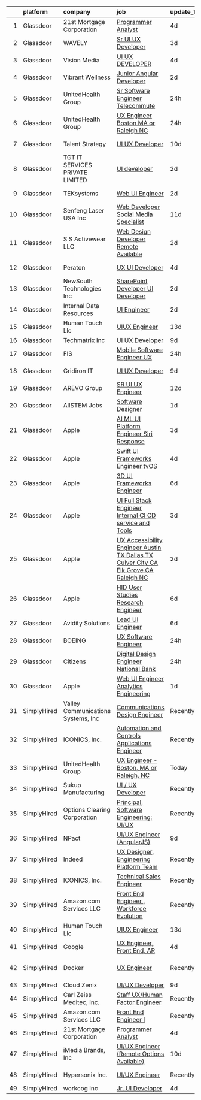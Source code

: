 

|    | platform    | company                            | job                                                                                                                                                                                                                                                                                                                                                                                                                                                                                                                                                                                                                                                                                                                                                                                                                                                                                                                                                                                                                                                                                                                                                                                                                                                                                                                                                                                                                                                                                   | update_time   | location            |
|---:|:------------|:-----------------------------------|:--------------------------------------------------------------------------------------------------------------------------------------------------------------------------------------------------------------------------------------------------------------------------------------------------------------------------------------------------------------------------------------------------------------------------------------------------------------------------------------------------------------------------------------------------------------------------------------------------------------------------------------------------------------------------------------------------------------------------------------------------------------------------------------------------------------------------------------------------------------------------------------------------------------------------------------------------------------------------------------------------------------------------------------------------------------------------------------------------------------------------------------------------------------------------------------------------------------------------------------------------------------------------------------------------------------------------------------------------------------------------------------------------------------------------------------------------------------------------------------|:--------------|:--------------------|
|  1 | Glassdoor   | 21st Mortgage Corporation          | [Programmer Analyst](https://www.glassdoor.com/partner/jobListing.htm?pos=101&ao=1110586&s=58&guid=00000182c45a00be8f6da4bb66b59b87&src=GD_JOB_AD&t=SR&vt=w&cs=1_cb961770&cb=1661151609406&jobListingId=1008076568839&cpc=48D982FDF5496E08&jrtk=3-0-1gb25k07oitmn801-1gb25k087irmi800-8d366a63f709f073--6NYlbfkN0BeAyavutZxRR7ChPbyVYCIOKJX9CUQksOACpGPzjAT8NFrx-wLRtB8cHbO_Z05eeNwa9x1SlL0kh7KnsyyXArcn-4mWyQ3mVaRvup91GMlUJqJTTd2Bg5VExQlauNvItdB-ERnNchZ7YSceV2AWd0L_Ryw_NHLwfKOd7e5LvzZs6Z7TRBsAsx00mb6mZJk_XLFJPeh2dFN3ZHdQ3te3txOfFLA26R0Le9jufq25rFTOD8i269kj86zJnlS2puFiC6FmREQBUyi8FLDZ2WtBeN7haWa4IcmkUbh9n2ekkjMPvkQHNwi4nUgkfd-ftKuROIudkaF3iJDPIN_OwStNmrioMWuw5IeOPNysnhn0XDHuji9J9AlEiKjhf8iPRnfEp_t9plvFLUiDlW7RNFj9K7e2KnGIKRiC50M7JysK3QNv79w3CuQsVFFbEFhYAeuzRvL5NmvWhhcvmgG_6aSe2KLVOsqnrMgB4GRHZftOrnQSpZm2lCy_2A095Y82Pps9-0%3D)                                                                                                                                                                                                                                                                                                                                                                                                                                                                                                                                                                                                                                | 4d            | Knoxville, TN       |
|  2 | Glassdoor   | WAVELY                             | [Sr  UI UX Developer](https://www.glassdoor.com/partner/jobListing.htm?pos=105&ao=1110586&s=58&guid=00000182c45a00be8f6da4bb66b59b87&src=GD_JOB_AD&t=SR&vt=w&ea=1&cs=1_467b4071&cb=1661151609408&jobListingId=1008078846480&cpc=C5929E5B7816DBC0&jrtk=3-0-1gb25k07oitmn801-1gb25k087irmi800-b7e75a319e251b83--6NYlbfkN0CFsUkZ6y3FSz-mlD6L7ejB8QaNpXOZA9zECJrBSE1jTAruMs0T0Ja2Swprp5tI35MY2WSOIlf9lrU01llXdVEjj9XPhBSCqurE2QZfwZnzvRjuIDREHCNHa9yHulQaYm9alTDT0Wys6cT0F4v4GY3j8YkHxtblMj7RMtV-fCOW8JQc6eOWW2Ju8Xu5M1Zq5S3p_tO7s-P5o9fenI2QvPjgbSQhpKRPq69ngLZaTnKdeTql7w3j5N5ErEXk6T0ZgqFTcSwVAF73NUeVEp0ab159S3Ra90g41dRSzZEiIdPLWQMt_q3hxDi962nXw-M9jCeDmNbX55TNW9umDnciywDjoRPW4iSF9YJhYXu5GpbSfuFL1NiisBMNeYOKTtfAZhSkA-ZPGzpYsYSDE2t9-_tJUsOXG1w89aJSMhZ8HbPU4a8SLuqBvGQi9sUd9X-DSKSMuT55b02EiEFPMoyMtVuL3rmFXSnBgjYO0B4PgN0Zgh8njfuZySEmwyX9nELoVGKNxbb1QwAuag%3D%3D)                                                                                                                                                                                                                                                                                                                                                                                                                                                                                                                                                                                                            | 3d            | Palo Alto, CA       |
|  3 | Glassdoor   | Vision Media                       | [UI UX DEVELOPER](https://www.glassdoor.com/partner/jobListing.htm?pos=104&ao=1110586&s=58&guid=00000182c45a00be8f6da4bb66b59b87&src=GD_JOB_AD&t=SR&vt=w&ea=1&cs=1_d6ce3774&cb=1661151609408&jobListingId=1008076773300&cpc=C19BE7EA145E205E&jrtk=3-0-1gb25k07oitmn801-1gb25k087irmi800-19e53a7268198236--6NYlbfkN0DJ_NiDUn25TsccfMtQS5fdjkwEhZVGunI1iGscaADDmeKZjuEBMFajJPdeEwlP8JM_spvMmEgpTvnNBYsMiRZTChNUBQxgLk_wvenGH_0Io7ODJ7xufOapiQlj99C4-CjlOdkmoYVWw9kzIGMJ8BpB2mZbGeZD7OJMVejfeoS3_xsH2xP4qKWnBXClKuiDeZy8jB78JMqU_IXAi5WpdcBlUcnOJf7xj1RyNi2aKFpJarIfUvYyi6yRiBwMh5C0NnO30mWUPgteSXXX-TkSVCLt_YPgUXvuEEv_XgTHupLIu-H0fAb9_TO_3dB6mxS9KlNe8SmAw2ehQhpdMgOp3hKm9Uzk970UKHJu0xkeXr-uAENuO37x1n_pxvbLW_JQ7aNaGXatlFwrZGXJnBU2sLclu1LH3P1BA8ISwjbcI12-1iPXqMljFIY1vLvji3K3_JgiE9ka9ca5g-gTAeAu6SfvYCU9F1rUnFCYcJ7f_I225BJ828jugNC3sWfCqkLXzqM%3D)                                                                                                                                                                                                                                                                                                                                                                                                                                                                                                                                                                                                                              | 4d            | Remote              |
|  4 | Glassdoor   | Vibrant Wellness                   | [Junior Angular Developer](https://www.glassdoor.com/partner/jobListing.htm?pos=122&ao=1110586&s=58&guid=00000182c45a00be8f6da4bb66b59b87&src=GD_JOB_AD&t=SR&vt=w&ea=1&cs=1_cc13e653&cb=1661151609410&jobListingId=1008081449232&cpc=9FE5D8D7282D4400&jrtk=3-0-1gb25k07oitmn801-1gb25k087irmi800-5feb3f79a3518529--6NYlbfkN0CzcDFs8cjNZITHzPaspPYUdxCTppyanGLeq-qEeiOFH-dyeaW5zENTQsZLK7nXPe_4LN7_c49urTKHVXThZWdb5mLlKx9lbGKlCoZlw3bCz2OKNkITzZjRA_IsBFz4bdbP-y_mI2VzVKNf6VjhPdhOkdqpH5HUdQRHV0pyVZnzw-4AB_CeYmiB8z2xAhW_W2VjwUcjjeWtiO_FydvFYrBvt0ThYhk8yjr9c0NlfWsq3f9WDJKyalh9ODofTUDRvJorxFhSMTjD7wGV0_EebMTfh13R28Ur858mIvaU2Fny8rOHqxDMYF2Im8rCzoA6ZFZKuGLLWWUl43kF7_hsiRxIinfGSmz8vkroXGjR_mPZVmMgrPvzMls06UG8LEcchult6v1DKTHCRgtzWvdYy7xX8Ik4i4IlPUiwZb3kC0dEg0SM3lcBMlaqByFw-MdVYCXpJqiL7H8t-i3DpBSD1GFeccSaj_BfVskAHgUq2CGQRID9XxgEoDGD-S-zz79NUbzW8bEcM3OTdg%3D%3D)                                                                                                                                                                                                                                                                                                                                                                                                                                                                                                                                                                                                       | 2d            | California City, CA |
|  5 | Glassdoor   | UnitedHealth Group                 | [Sr  Software Engineer   Telecommute](https://www.glassdoor.com/partner/jobListing.htm?pos=114&ao=1110586&s=58&guid=00000182c45a00be8f6da4bb66b59b87&src=GD_JOB_AD&t=SR&vt=w&cs=1_e46b3fb8&cb=1661151609409&jobListingId=1008084186391&cpc=22ABB673398E21F3&jrtk=3-0-1gb25k07oitmn801-1gb25k087irmi800-59531cd7f6159ace--6NYlbfkN0C8O9VKdOj_1Zh75e9_CvYhSsWVxS1Pvi5WUWhsf4w7FIc3O6B0uG3ldAQAeoX1goqf0J33Pdv0ILmN_vaCZzDfGMfuWUs5yN_5xdTGs0DL48K_eoy7UwpcC4yJxHLy_t2ec55jJ2LM-J2xVHd8cF76PMRCcZCyVC3wOLP_0OAGT9nwOxICLlI1q-HIuSyZZklVzb0jHFaSqlfgvg7ycPdPsKWTQ3YhS9dW1YjhhDZLkYFr_6e_nvgJ4JQKmUIppWQXy014puBRZLlEOGcPeESr11oCHm9WnqGmwnEsXaMJTgHnoYrLYNGphHe1VeXo-sYw8VjdvFeyGGggN94iobiY43s-yxX5t9oLodF05vx-KwsyKbp85YkZeAV9XLvV2BomoW4hEBCS04mA5ANdU6946mILezt0HpZyNERJoz-5UzfOJpoKGjFIY2NfDiZCl7w%3D)                                                                                                                                                                                                                                                                                                                                                                                                                                                                                                                                                                                                                                                                               | 24h           | Fort Lauderdale, FL |
|  6 | Glassdoor   | UnitedHealth Group                 | [UX Engineer   Boston  MA or Raleigh  NC](https://www.glassdoor.com/partner/jobListing.htm?pos=103&ao=1110586&s=58&guid=00000182c45a00be8f6da4bb66b59b87&src=GD_JOB_AD&t=SR&vt=w&cs=1_8bb0f0ce&cb=1661151609407&jobListingId=1008084186452&cpc=3DB599BF2F4828F0&jrtk=3-0-1gb25k07oitmn801-1gb25k087irmi800-942f0177e369a762--6NYlbfkN0C8O9VKdOj_1Zh75e9_CvYhSsWVxS1Pvi5WUWhsf4w7FOycHcR50Ta-CQORLM6vDVff01WL0ENPnJCw-93H65qUv8J_kaD69GHUfIsV0tlZvxSD0eLpRwe5WV7kmCmET1iVWf2bnZp2IbsGPIaLtkisClCMgVzbaHAOhnqUa7fjb2bQRKU3ChkpMYib9TOGcfAKU-renOGwoSJKH1Sthq_Bk5_UXXX2XKxUpwD8m4IcR1nlhFc18l3l5HVxd8E4f8_FVpqYuc2Nf1tZqPZY61JOcm3TbcKf33e3YEFNHnqG3DM1KOsaMUwb_wi8s_XgfArcx4ZXYljoCo6H16vZ5mf-r9arANlHsed-TOtftNmDQm5i62bqkUrP4IhIlDqGJYPOu7lJylzMJ-0HS3pmrclxtNpwWiqQYCuhB9AIqtogZQPOHWAzebHNnxFA4-zWbZo%3D)                                                                                                                                                                                                                                                                                                                                                                                                                                                                                                                                                                                                                                                                           | 24h           | Boston, MA          |
|  7 | Glassdoor   | Talent Strategy                    | [UI UX Developer](https://www.glassdoor.com/partner/jobListing.htm?pos=123&ao=1110586&s=58&guid=00000182c45a00be8f6da4bb66b59b87&src=GD_JOB_AD&t=SR&vt=w&ea=1&cs=1_e47df19e&cb=1661151609410&jobListingId=1008066990400&cpc=FAE5E775D180B2FB&jrtk=3-0-1gb25k07oitmn801-1gb25k087irmi800-60666562be921bc0--6NYlbfkN0BCOpYIKuumQ_Uy_OYh0Ev10okaePikfGeAKZFFiMuRZNLpHNDwBhCvi_VjQy00AxeaGvLaF_GMJwQcZP4ChOOTP5jIzpZPKuWGs3vEXNOpakPRNLj96wGqFforKETBIb6x4_54nn5WmbJsef5ZGY8SlqusJWVVjwVmJrswhfFdB-umxCm208b-JNz2JjxfEUbUor3QgmctRCwZwwMfqXOqA5fx0NIu6PyZTy6s_jFi4RCO_HbDeC3UEByLjy58TS3BGsf1dmOdldOwPjpHx0I3xAANm1aoN4ZsR8P8LRJbNTei7PaGp5RgP-IDVJrmV9RAwTFBF2M0g49XQh02u9NQzEOcNHLGXrSxOshJE4vfPtIsBMaQ2lLZrdimtxExFTrU6PDttg8CMRWbPGmUXxwrx3lutV6JkS61S7mO1cZfJ9nJLw2t4sVGyVe2Cd44EzMcRl9zVU4JrFxgCcFEaQqb_gObWyQFT92UQ2qhMTEJKCJ_xn7nvo81CeyN9m_ntVRgVfRyIxmSBJ0XFnMImlUi2cgTlunYYy_Iw-2_UqbHnQ%3D%3D)                                                                                                                                                                                                                                                                                                                                                                                                                                                                                                                                                                                | 10d           | Columbus, IN        |
|  8 | Glassdoor   | TGT IT SERVICES PRIVATE LIMITED    | [UI developer](https://www.glassdoor.com/partner/jobListing.htm?pos=121&ao=1110586&s=58&guid=00000182c45a00be8f6da4bb66b59b87&src=GD_JOB_AD&t=SR&vt=w&ea=1&cs=1_5b893e77&cb=1661151609410&jobListingId=1008081335032&cpc=7E69D0A57279CD4B&jrtk=3-0-1gb25k07oitmn801-1gb25k087irmi800-65e8d525eba70868--6NYlbfkN0CDQ-o7qejA6sf3DLzX_GVGZCEvDb3PbMm8pCHWj9tK6H9t4pkowz9Gy2gsgXwlgRRH3vvvPWHa_NjTtId8kQ2yU7CVHL5Y_uhrfASGFfaReR2DaEpZnlFSWLlNhFJHi5KJWF8XUDzG1udh7mZEMCoNwUf-h5I29dSCJQWeHG-66Fvj8-Xb57gr8BxPiMeuFHIJzeFcCBztgbcYibZMBMZt8t80dD10B9nnIIMmgsDOnfXeELAGzOM4sz-LwJkY1j9-V1A8pZsgyub7TdOTFgg3KzLrTEvSZ3A8euw861f-M99jKND6q0xZU2IpyZurIZgZZW5x-5PGYvDVwdc-kf0ya69Er9-M02eOXs4bC818_bNs9fZGoTBqPz9GbsO7qNBaszSYT4KvyeMW4k-4Dv80GKoE_9v_ivpjBqtw8BYquqlHP-Y77xXjd_6UPhI5rdJI8o04h-6t08uftcUKY_Eg5jWsdxBmkgX6PtMzxxUi2I53kn31vPEc)                                                                                                                                                                                                                                                                                                                                                                                                                                                                                                                                                                                                                                               | 2d            | New York, NY        |
|  9 | Glassdoor   | TEKsystems                         | [Web UI Engineer](https://www.glassdoor.com/partner/jobListing.htm?pos=125&ao=1110586&s=58&guid=00000182c45a00be8f6da4bb66b59b87&src=GD_JOB_AD&t=SR&vt=w&cs=1_cf2d33b2&cb=1661151609410&jobListingId=1008082138912&cpc=FD1C1DA32C38CFA7&jrtk=3-0-1gb25k07oitmn801-1gb25k087irmi800-b23bc7394c47b2ae--6NYlbfkN0AuKz8EBO1xHDEL7V2YF9xF3dC_I9B9i-Zw2Jh8clPMK3KTieKealHQySFBD4L6FvPqrppy_6pQ4JzbYsBYRE3HfqOS1nITnQwyFWRadqAi8jW-TzQMC_u9eD9RZAeUN7pT7i7_2-K7VDYFfWK8sl0TSl_DyrNNLaX2rRT3yx41VpcfHicS4ymVUD16w1fWfh2uQNV4qzTS40OkRM2UrGJADytslQLewGf5LASj4vU3EXSd_QG1rAAwveXSQ5mb3N07cUz6Q_shC1LHyZ_xqBqwGW6EbjUF_X-T4I9D-l1onZ8KECzp4QpW7oZNIPjJJvhZ7uzZ20aD-cMOZZi4QOrXyC1RtOWuX143sJmkBtIZ1O1Dx-J5f1Fu2a08EOCBf3x1NlCdLqizw-qWCxuCfAG_UNWFGVltXGXedP-N2S0dzj6dAzDUvjL8Ev_AaClRKJA3_p_AkNnVn7ERvczK5IyNr1kcaWbMn9CKjnV_WcvJE6xxW15BzOqxqCsFYC0BqvtiDww6UCQVCbZ81Mm78iuTywU8g_B1F1vA6c3Dnu1JiY8s_BFBb7w8lxgokCkpnedIdkZH2S_hq_5U-I4SOhF3io8Uplg7kagsyuPsAKp8c30liXHfm-ElRyKIaT23ESosy5iFV4gVry07XkrURLV7uIvWcypkIKWkTbG2mlOuIvpQ7x5NxOcxIDGCvaTNw56_rS3QOcu7mzv8-R_SFgGZHZEAbMQZhUsaBZC2wHPhyK3w0MxZfRKvP5F4DCphjJMXv4bsM6CZpAklpw9gRqAlLHhtu9rTx0hJKOZL_EzMSF3Mll2EUEwhQS9gh8RoCl0Qn8qMNwjktgJ4F5ZlQWNO2TMDnXWRB5Dev9IQEJOixZHhePJAq2mWaUzySxrpqDeLUNZxtnXFR_Fk22h5j9JWiA5I2vnOPTX9bMtiOhnTyg%3D%3D)                                                                                                                                                                                     | 2d            | Columbus, OH        |
| 10 | Glassdoor   | Senfeng Laser USA Inc              | [Web Developer  Social Media Specialist](https://www.glassdoor.com/partner/jobListing.htm?pos=126&ao=1110586&s=58&guid=00000182c45a00be8f6da4bb66b59b87&src=GD_JOB_AD&t=SR&vt=w&ea=1&cs=1_ed68a979&cb=1661151609410&jobListingId=1008065893392&cpc=5FEB1BEB8E14EF52&jrtk=3-0-1gb25k07oitmn801-1gb25k087irmi800-69604992de81714b--6NYlbfkN0Dx3r3E47sSe5bB3PIy1uzBZvlB7xy2NhfhZMlxQTsxrHvJuYZkuOAOolgM0RwwxFCUzk4WQx86HjZI4gUgx1C0oF6J0TbaPQPyt0QwcdVyAoCHhtnKoCAwe2uWQZDVyb42gfhggtBMSeQF_kTTK4cI21rqjrfWfVy7aWXOh3yapdlN40EuEuEiV6Ide7gZPG4zzHZSLwZU9DOfCZ4Mpa5XqCAhIc4xSalzwad2_InZl7DTKtSeUCeOsjras_hS_KM5GRr63oRiIvkgPWAUlZVRn-ecY_zRTPxdm9pFK0CevjZ5JCj31TcBDAwqiKZ6MA4uepQUFSzL95TRIzsqwjd7UBEt-vRXLWowUbuwjTTrAOXbCaa4cjgH9HI5Ov15YUQWPRrPs-D1ziQM9tgUmGDEzxoL_oDbUFLu8DWmKYNvwEAw8OIG2X_RJk9v7Xv_9qhtUTdCXIzMKOJ6hJoeB-Li_NsYzHqPLuPJbsXJTJw-fV-vlVUURfk0zh7B9sjghbETiHeOajdWjg%3D%3D)                                                                                                                                                                                                                                                                                                                                                                                                                                                                                                                                                                                         | 11d           | Los Angeles, CA     |
| 11 | Glassdoor   | S S Activewear LLC                 | [Web Design Developer  Remote Available ](https://www.glassdoor.com/partner/jobListing.htm?pos=130&ao=1110586&s=58&guid=00000182c45a00be8f6da4bb66b59b87&src=GD_JOB_AD&t=SR&vt=w&ea=1&cs=1_250d5a7a&cb=1661151609410&jobListingId=1008081606232&cpc=334ABAF5D42DC775&jrtk=3-0-1gb25k07oitmn801-1gb25k087irmi800-11231ee6cd76ebf8--6NYlbfkN0Ajr136nt6A_LHOZ7dazkZBMRVGXfFx1UH3hXSlGZi78qV2vh4IIPaG56QxCFgA56BGxcurypYQkBVspfsnTZJRG1jkpX72_XzffxBJorsT2OpLdH8jKJAKJqcGF31IQrDbUVhb_4mUmFjSEoC_puvAy6im2C8FJQNIGTPivGcq2Xp3QWDoD0YTXqusHQnNuVfLov6vtLe5iVpX9YL9NlSaWCEFlzuQHdLlynyIKx9d4crLBB1B6qP6ePbJaPqTLqw04SfQsYzTEbesgX6xdIMNxK7z7Jj3-uOaKsenY2iHPm6V8N-ErvpsAnhRvbQ7MW_BS5U80KiMCo3a5CA3aYSRPmynQinOE4ZXYemiY48AwPGgfPLJDub3FJ8oHwtFQxIVJrrY6K0qGYBwvJ5ecdcMCXHQIMKhS9xDlhkpKVmoKIF2U0m5uiSxFNrhMXXV9ieX0HF5m8t8HUsYdOKhB_69VblLQI2lJZQMM5TSjuMFknPmt2d1eYmF9PheGpHw6eDw0-RSV0dnsuKJI48BdAJYt5ySZjVYf4skgGPuk7HLC6uRojmH6lyDTW2SgYCfQdUBjiIPCe25L9YtQU9PZ-ulFyzCG1mgy_OCcxseKl1WOn0yQN4zrmWOMsQwvAf36I3p_1EIF0fFA2En0xqXbYy6ivqzdW8BJgJN14it-MX9bpogj6ir3q258RIs5pm6MI4yvJpCNLTmY6aQoqcaSoccKq8ZmZnTfBpui4YdfR4XkQZST5C-k09PeFBw7LG14VE%3D)                                                                                                                                                                                                                                                                                                                                      | 2d            | Bolingbrook, IL     |
| 12 | Glassdoor   | Peraton                            | [UX UI Developer](https://www.glassdoor.com/partner/jobListing.htm?pos=124&ao=1110586&s=58&guid=00000182c45a00be8f6da4bb66b59b87&src=GD_JOB_AD&t=SR&vt=w&cs=1_58ad1fee&cb=1661151609410&jobListingId=1008077071023&cpc=4F748F1840550ABC&jrtk=3-0-1gb25k07oitmn801-1gb25k087irmi800-38578f5fb57c059f--6NYlbfkN0Cx7R8OmodZU4Ze4hnUhR0Myw3_voyDLMHXumN7ynSuTrXceT3foN28OOGtcbbQ_74kjYMJKPWGFhRAfmiKxIhp1o-L8cM8ccH-mu-HayrydPpx4pIG0BmDNCXV8TjQ3wJ5vo3HjZMPFC8twlKASM_qwzOxozYOEPtFA_xrXRgmnWzB0cItFtkG_xa3UzH_MnXUmfpgAstSghD3Wqgr1ZCUay39OsJlWcDa1OMHq_98m19r27oSaUbK8bUqj4F4NcuXBxVcJ8nFGNFhk603eOVI72Zkoqblv6SizCzOD9PL04a21-RU3M4DyaJqoXcv66fhd6EYlTgX-KD3YJOsoj298tfQag4IKbQpzcIiBSjALCeBws3yAUQwxExI1q8kbIiEEgrrlMETflmZd9lwFwMxLp2nmIxIXHggZ4RrmkMJgUq-d21p-OvQ6Z0lWGSA-3lhK7jw7dElosS1CdKdUbYc_TVEb3g5H5sWtGy8IbpPAKWGBcWCgh44IGkpARS87v2OCtZwjjApx5Ku_ljF5Ny_bIak35_hxsTqu1N1pkvQyBW9nE6NFvYe4fcbr_i4qwaKKZkZ6OXfh79jSdXH4qfwHP6KziJXwCmrcT-owZPTEVkpzDMxeVMIaHR0PSK3FKcgx1P9XhO--vWodDsrIOxCBnjmZYdEGUwROTGGAZrYylVcQj8u11jD3FaekmEP-uCzl4Ry0DUffe4EDTy0dYPsuGKkKtG051ukgwaiT4nE4ivPlAaof_-QtU1t1DMOLzp3l4QiiZQ8EXfoWKTyOQK6eMBezalynHK-O5IFZWhw-1P9O6F7lV5nYbpD_qU0_7U908OTnF9ltCIYO3pgGRERzM_GbVGACpJPpzoOn6D5QnOO3N-KsWwplxBh8YxWgyPa27iTA3xL_Ru-o4nXvcBzCk4V-g1utJuT0g9MHVyABPz_ZWkEP7kUEHP7GObiWDkM3XE01FsRpacIL3IfjFyuwN5uB3sbHXRFNS6GQaFbcKgxazGzpkD8YpL4_5S7Sch6H7WXgYfipRIXXQiN-uwAwvHJhvPuLTJOE0OMZVPAcf2MDESVG3kCLfy-PuFK5cSk_SLuS65WRA%3D%3D)                     | 4d            | Herndon, VA         |
| 13 | Glassdoor   | NewSouth Technologies  Inc         | [SharePoint Developer   UI Developer](https://www.glassdoor.com/partner/jobListing.htm?pos=119&ao=1110586&s=58&guid=00000182c45a00be8f6da4bb66b59b87&src=GD_JOB_AD&t=SR&vt=w&ea=1&cs=1_85a9e213&cb=1661151609410&jobListingId=1008081116580&cpc=F5D43257E3E73E36&jrtk=3-0-1gb25k07oitmn801-1gb25k087irmi800-0f06faaae79ade19--6NYlbfkN0Dh1qHvNOebz5Eg5gJDzOj7ldgPlC5SkL2jG-9BzQfwb1mqykvT66EKRbmrca-tOzftVN970cYH_DfoU8o1So4aMx7PecSaSxd6AVAXviKd53EIQ8sWbLCqGRYHuOwTUeWwCQ8YELUvZA654Vtq3D7LrURPAhis-7dTXonSLBDhGPpQWOq_ALQVrlCFHIZ3EqSm3AOoT9MR_DbBEduYq_4x4yTCgbLy5SAkCK1CeYgSXRAOT4zYub8mjuJ1JnTmvJIyagu3Jti1gcp2IKIfxw5tG_egdZvaaLPjTt7YF8Dszfq7Vu6vWlHBfob90cLF29ya-DBlr3V6lLCipfWLaMLGZiWPlNths3fpo9N7ql24YCvYxExwTW4CJSpeBh0Z_m_nsp_aecqly4YLcKULPl10TidiWfbtjpiXuV0q3L96A7m0Ao0OKTpF9_qJDXibp8QxgwmI_QNjHNVpxF6ITVD4vfqOy6WqoNN_Df_Afub7zUR0WHKsFQtkH7CS-VWied8YHcbWAI47joTozAqViMUe)                                                                                                                                                                                                                                                                                                                                                                                                                                                                                                                                                                                        | 2d            | Raleigh, NC         |
| 14 | Glassdoor   | Internal Data Resources            | [UI Engineer](https://www.glassdoor.com/partner/jobListing.htm?pos=107&ao=1110586&s=58&guid=00000182c45a00be8f6da4bb66b59b87&src=GD_JOB_AD&t=SR&vt=w&ea=1&cs=1_e3c38250&cb=1661151609408&jobListingId=1008081469269&cpc=280AB1FAEDD8D536&jrtk=3-0-1gb25k07oitmn801-1gb25k087irmi800-87a42d0d3a12b624--6NYlbfkN0D-IIHpRgNhhiguU_t6VlqfhfFf3-SclHiEW6RanCpGL0AEnsnTmiX299MBfDVxpfqFIHLUZkrxoio22OVCWj8hs7XSZqfmbsYheLqYi2wlilauAmAOi7Dz7AaiPJJnsiA0lcM0Q2Xvu7ZBR6ffRGUZ9gTPPJJwW7H9_MUZNT6DkHevtRGiGdChC0xuGG3aunpoe92_qA_fE9PmMnGDoQbTK19r-5y6VU-P3FoXVaBYps91X-m7zIfOJ1LrwMIh13Ez2rSW8Lc23vVBIgFvfD4twRH0ZLb--IvrDkZgSO1zLAaA-MlRGTrPun5xO0v6br7Zgtt3PSMe4ihVQQkgzsKv6_BFGcJxVa7S9VpAk-zQNy_2KPQU_tyGN1VXQ4krxOk1EyrRnNHW_dFBTM_JbWVlyplm_KNgMs9j2FEETviqLziKrU1drshUM6tg0WcavHUlbqPX27StT3K6ER59okg1HRZMZiTL3DtzrqBM5raYmLIxY9OGxcBM8bGRdE08zmhtqsl5V0GiCQ%3D%3D)                                                                                                                                                                                                                                                                                                                                                                                                                                                                                                                                                                                                                    | 2d            | Remote              |
| 15 | Glassdoor   | Human Touch Llc                    | [UIUX Engineer](https://www.glassdoor.com/partner/jobListing.htm?pos=102&ao=1110586&s=58&guid=00000182c45a00be8f6da4bb66b59b87&src=GD_JOB_AD&t=SR&vt=w&ea=1&cs=1_51c4da17&cb=1661151609407&jobListingId=1008061801221&cpc=CCBA650747E70D68&jrtk=3-0-1gb25k07oitmn801-1gb25k087irmi800-a5cae0bb9a00fbf8--6NYlbfkN0CsloSkVXu4J1rZTzlO0mAPSPRgfKHA9kUOFiKNQzlamEfxjWissspP9cb5KuAGJio0nIdxayjSzBAOymeZ_hl0WPWuTDmKfXt6jVXBXbeNE9H9xEqTzG_S9m94Y07Btfw1JZukDjakF_Ae8MZLx1ijOVCmESd1p_9J1Ufk5ya_cW9pw_9QtbJr3jJj22BlobvkluZSQd4hVoSKuuaGPF1APQ42r_ROgHk9--4VjNHBLE0y3SnDTLy3RylgY3p6MftytT1Wi4DhBIONppubosUSSeif927lY43bfySsDYNPQlO9kYxFLcK7-PAvydEoc0b1XFK1HMjUyTbkCjYiSjasoePB1Xl834Wc5qtfzKFwC1-YmMje39bPPQZlNqGSkeyhI0SRtH6CB02OgQqgo2Rg_7OlPFzfKlegVHiqGh1fcRFLfIuY3F51-TS4T7ZgENSc7uyHGniDfc1af4dBtiMXVFwnF3Np95CIfwe0FmTtfbugQfBihvIoUmpmAlzbLG5K1qQYRTwq-nppU5KBq-P4oRsl2-4LfpAlLmE8wSsriMQfG-aa5Fk4eX_7ZmexqTWcBQeNK_gqW5TEibXhGy1HUopzv2TOyO8ftPJz-4-7Ac7lzkjy1MLSIiL-dvL1nqjKl_HWL-qLPJj_-_INCIDF)                                                                                                                                                                                                                                                                                                                                                                                                                                                                              | 13d           | Charleston, SC      |
| 16 | Glassdoor   | Techmatrix Inc                     | [UI UX Developer](https://www.glassdoor.com/partner/jobListing.htm?pos=127&ao=1110586&s=58&guid=00000182c45a00be8f6da4bb66b59b87&src=GD_JOB_AD&t=SR&vt=w&ea=1&cs=1_45359041&cb=1661151609410&jobListingId=1008068778375&cpc=F41FEAB56D215062&jrtk=3-0-1gb25k07oitmn801-1gb25k087irmi800-d52de7f2656fefff--6NYlbfkN0CGFPBiV6BPU3R9Q4bvSgVn3-vD6sh5AeOCgyZgwpVxzqd6xWhPFLYbPwV8xd92GTohu7BQwyAhdgSfp5JTgyjIcLHs-UaWoxJaB85GAOBFE9IaXP-rQzkXgjO9SXBaAbfvPRBKTi2iQD0TR_hUZ2mr9kJMzJqmSA4-I1SRXdROxRl2Xri2CyQNK7cJkxfLcbTKv8JtTu92i6zFjVJdZ5IXJhA8dCnr57qmliHcKdzWssKdI1vF-v4Eyr53tWC4kqF1WDIv8rYeBv9T4EbRYSedLVIr5iyFvtDYfVa9aAMit0K9EIBqfyA8X7A74qjSjrhKrr7iw_EQlniYF1mswYb-VHiYOvChiRoHSymIs0EhXqzIw1i8vGNII45TOT8cNq-74Nozw69W2_liY0OV7B6SdJ7usyG_Ygv4-DfcmuRrNvFFVppfGlwdYmUtXBXgE8jJ41kboQWpmhclIYUzRKe-sjG5i-B6AeGFDmtLWjsKbrt_x2KIiC0R)                                                                                                                                                                                                                                                                                                                                                                                                                                                                                                                                                                                                                                            | 9d            | Newark, CA          |
| 17 | Glassdoor   | FIS                                | [Mobile Software Engineer UX](https://www.glassdoor.com/partner/jobListing.htm?pos=111&ao=1110586&s=58&guid=00000182c45a00be8f6da4bb66b59b87&src=GD_JOB_AD&t=SR&vt=w&cs=1_be73a3d8&cb=1661151609409&jobListingId=1008084010104&cpc=C19BE7EA145E205E&jrtk=3-0-1gb25k07oitmn801-1gb25k087irmi800-9fa8d0e2a52d21a2--6NYlbfkN0Cildmy3xp5DDe1hey2wetZ8Im9iLhFVTD2n6CnBp0IwGXOGgNcYYB1IlPUvVnWrEOOy9AXDRmwdS4Mql9hwKtvgxgQxAwV4rz_U2NRbXiuGPbueJUSV6VVK16deBtI9Zhqo7zyocVbnaDRlCh-nDHkYO-l1Z5hZvzAMqkCwP6id1UdtrqiXt4Qy1nzbpRmxtyqyE0tiMZ5vhE7evNnf-eRhDQuHX1E574bLVpm53iKUVyVEnSx5yK_wcrsXDqnaxTBh72Rdd8syntALNeiyV6uyopbwQt7EDGBQfAfTlyCf3SYvJ_Auz-vbGY7eyaSjv8Z_OUyMBBgylaSzrTrL7a60t9rYPVinLY8snrUdtLPzxS-pyDTv5f8NEHQhWi9i4XhN5hjBitH0HUZ7GoOfTqhyYQf5Dmxo9_M1kq_usImNCi51Qr2fjdzeO3MZggA-XOzIWklx7slig%3D%3D)                                                                                                                                                                                                                                                                                                                                                                                                                                                                                                                                                                                                                                                                         | 24h           | Addison, TX         |
| 18 | Glassdoor   | Gridiron IT                        | [UI UX Developer](https://www.glassdoor.com/partner/jobListing.htm?pos=118&ao=1110586&s=58&guid=00000182c45a00be8f6da4bb66b59b87&src=GD_JOB_AD&t=SR&vt=w&ea=1&cs=1_22844427&cb=1661151609410&jobListingId=1008068605792&cpc=6FC5BA77C9A4CD78&jrtk=3-0-1gb25k07oitmn801-1gb25k087irmi800-02899a8d1aa023f1--6NYlbfkN0CTHA6cd59lXtQJ-DuZtBHQsSjOn019HaVEc20FtZol1_8bPJW14iotuMuGn0biAaFLWlSQXtAOFhMEDaJzIbr-waAQthAaptCnI55hJtCT9ZVUzpxfqh09-rERVT3nrfg1SRYodNA7eNi0X8rHXnwJtbGObLG6I_VR1MkdqTJMjvvMvJbNA3lDnIzws3iojZwOhktBqsye-4XQq25hHUry7mYtRUgl6fIhQJiK7B67qyB1Uy9LyD6CjPOyH6JXsz1DDYs82UymndhqSVI7kqHXQ-gPmBfgwxsfVEQFgO1_KB2l_lonh16CIKzZHRIWRWRaPWS96SzcxSHt78lZdP70I9KFrXW_1UTZr08fy98x8O3HH_eC4ljk7mA8LtctR3rVK4uOCLvblqtT-NPSvqdN4uW3gRU2XdHJyfpA9WzGqr09KefkC_4uYSQsNhTU1aLFsryfqrp6yM9x1PKjrew6ylhY0hWHOtop7-GsR9IZZyxK2YaDgs_VqbgheYCgh-0%3D)                                                                                                                                                                                                                                                                                                                                                                                                                                                                                                                                                                                                                              | 9d            | Fort Belvoir, VA    |
| 19 | Glassdoor   | AREVO Group                        | [SR UI UX Engineer](https://www.glassdoor.com/partner/jobListing.htm?pos=116&ao=1110586&s=58&guid=00000182c45a00be8f6da4bb66b59b87&src=GD_JOB_AD&t=SR&vt=w&ea=1&cs=1_ca59c57a&cb=1661151609410&jobListingId=1008062674165&cpc=A65DF3A704A48F9B&jrtk=3-0-1gb25k07oitmn801-1gb25k087irmi800-dd73ce6f97bbdb48--6NYlbfkN0BCLW45RZuRc772PykXY_iXs7CHdsEvuP3whbuRYvlLzUPBgski3_CRPHCklom68OsWX-rjKp8YrR6rF-kaj-ZVodPlqtSRu4o4vN6BSA5I0NsgyM3TFIVK9N9cO_NsvS_PGOyLzY85DAcY_JZqBSBAhUDcRwLnwhLzYdR121VwTval_DycPvlc6m9_lGwhn2JNUzDlesTbu9b3dmPbOVz6TOW4E_-BiHKYAeqAl2x6EYG8dDzOYf4HUwSwADn7146MfUW-1syNXzVx3rIuZ3lUeWw2DmXqUwNyekBxLMI6eREjqLiEIPkpLdbPHmJ_6Je-veMb-4tlWllpeAQJoTAvkYMqU8SHEhGrgAuysqvh2baFm306Ca8mMb_AbYoDdub4IwN3ojAVpChwKa8hYOhm_095jYbUJ8k_wGdzF3pAkfIUu0_sBXe7O4YfTq1Jhk2Wd0Y8mDk-9iWU-7zxI6F3MX4YzBedLcJwzn8LmUg61mzGL9AIJSlRZ4Xv6DJlt-4%3D)                                                                                                                                                                                                                                                                                                                                                                                                                                                                                                                                                                                                                            | 12d           | Remote              |
| 20 | Glassdoor   | AllSTEM   Jobs                     | [Software Designer](https://www.glassdoor.com/partner/jobListing.htm?pos=108&ao=1110586&s=58&guid=00000182c45a00be8f6da4bb66b59b87&src=GD_JOB_AD&t=SR&vt=w&ea=1&cs=1_1918d651&cb=1661151609408&jobListingId=1008082479858&cpc=98EC36F1896D89DA&jrtk=3-0-1gb25k07oitmn801-1gb25k087irmi800-0483b93bf6ca39c3--6NYlbfkN0AiZrMnqxUjvkrH1BfCsd59OntStyTxBw0I9DVEtrwMU_CPwukuZS-PU30XwDJvq-xV3dqZLk_kshAhf0oerW0ZSL8_heeLWa9YWLqdOBH7b99KeeBV9aHml50OYk1cKQJJVnOWn4CppYqT28xxCCydYja8xvKGri4oedUTj9zKCSSnmhPOIvxLk30CW9p3uhBkhlewH65GRg_uTX3U4nOZwzarCoChi5meTYRN8QaSRElrl9_PAMd_pTy8EifZyU8K8TN6nndVDPZAs_yaQyGX1uwd7KcxlW40lnGg40VReQqe21MfL6rEsjpjxyTcd_yN-MAprpdTUS-Y54sO3eV-rWVkiR2KnCroSJmVOEg952f61kn48m_urzFVzkx2pi-kCpwVZuINQybJBfDAEl-kyFn1p7tb3btRIBR3VlDpslzeXv8tAycmDqnKKGsV2FQZtgMPcuYcDLzup9BC4IbRqka-xKMpguITMkF0FTgfRmQ0Tc1yb-_nei_-G5sGigao_NgZp8_x4gyFPtlledtN)                                                                                                                                                                                                                                                                                                                                                                                                                                                                                                                                                                                                          | 1d            | San Diego, CA       |
| 21 | Glassdoor   | Apple                              | [AI ML   UI Platform Engineer  Siri Response](https://www.glassdoor.com/partner/jobListing.htm?pos=128&ao=1110586&s=58&guid=00000182c45a00be8f6da4bb66b59b87&src=GD_JOB_AD&t=SR&vt=w&cs=1_439f65b0&cb=1661151609410&jobListingId=1008079984607&cpc=32EE424DE2B657EB&jrtk=3-0-1gb25k07oitmn801-1gb25k087irmi800-6a5631638176dc71--6NYlbfkN0BvKrLyj5gPmtZO9T8euul8TCxuuKNOtzRJOomxnwSEodTz2Bc-sPZl1dBMH13w-jP1zhWc4llGlmtxj2Jq0g5Pnak2aTvNlkzwkp2F5guD2htdPskJt-pYpOWGTGAFodwqR_p2zz67DhRE-sNPBOaQ2q_Rrdr_nVpQjSgLR6z5E0_rwakkHtDmp7rk7GFPD_L25HRGR_pMcrUBfwEQvtgvimooiJv1A34tZMCuXfmipCuKNgCv4i_0aAXcxOV0E9a5kLdQORFxdz35mIPDGn0DBjH1cYKjc_wyh05VMf3QBRtj9sjmN5LTiGyhjfkZDJiWBMvErEWOPMjEwhIlb0uEzB500G1vZ2efPvBDO5aLAoHNzJiUcxGVu9OpcszgRmzANMjDaKxdxmZ7DH5s82_ILOROCXk9HCf3Q9z9xpS8VbUksnbW7A4758jbk-MZyAdvSEMnTu0IkaJYj_PsvP56WXEg5CCF3N9DKw4saRjBjDEsIcpFDdmwIk4-Ci8GUAagdYrgQTs_f5AzMiqgDYor5SpK9EUrnlN1Q9D1hUXc2kw6iKKpncOvtZljet0q2bmJGvTPDUsA309Txuz2hH2XeqKLhqbrHqTyHrWrUTIT6NiTR7q7GJF0YHdAreLxkN87FRTgSQ7CbK41PyN5b623Upmn-EjL-4629FLmzBPvzCp3KDI8L39xiZbirjcuMc0mKOjSbYURpQwHpMzdToYLekPK0-Ym7aJxqQ86BxYznueNfN5fyVILR5Iimt3JVBFAEd860k1Nml-cEAdgsTIvluMofY5eds6G4MvdyvIqrn8UK1I_VA-IdX2f6D44JaNwxmJxliwnqv3QtSsCdtZSVDXkcJvODvpRiV4FNyupNdeRrmuemyDnAScn8-yjYjmH89BGx6nPfz9Ws10Qw_JIEQN4WpBoxepaYCGPmcMsYpLN3Kx-95XAlI9S30O1OFGMT3-FTSiQBxi9-u7aeeQCMxu4MvWm8UFmaio0wTwHBg%3D%3D)                                                                                         | 3d            | Seattle, WA         |
| 22 | Glassdoor   | Apple                              | [Swift UI Frameworks Engineer tvOS](https://www.glassdoor.com/partner/jobListing.htm?pos=113&ao=1110586&s=58&guid=00000182c45a00be8f6da4bb66b59b87&src=GD_JOB_AD&t=SR&vt=w&cs=1_f264f365&cb=1661151609409&jobListingId=1008077468058&cpc=F4EED0218A761C36&jrtk=3-0-1gb25k07oitmn801-1gb25k087irmi800-4091becf262156fc--6NYlbfkN0BvKrLyj5gPmtZO9T8euul8TCxuuKNOtzRJOomxnwSEodTz2Bc-sPZl1dBMH13w-jMjgPiIft9uGAWWiGFWKNEu4_h99ZWNUcsLrPNdu6KWhUCPbPmv1WzOOuP__G40irko0qZiJWfxg6vtU30l2c1_z5F6v4ZlfHi_xuyF4BF7zdfPyLPFe2isZ0QTtqC4WDFo-QRaSAHLdXTpNir-qaWJ4ch4uVZBB7W6DE5URsyB0DtCGHoPfGiDZY0g72D9HnFd5uwE0EP9JQPhWfHrR2dNFHmGzxMd2ahQGyR5PHR3T2Qs6Yanlg-PxEW0GQVbbs3dtoC4lQUIPlYRu054tvakr6RZ564fvSBjN5RaotGKg9J8Grzl3pi1k7UI9bhR_bRNMZGZ3wob_qYbBirHwwOajTTGJtPGN8cjNAhURIsy3RbuWfglTGCtGGJ1-FvfGpDydbzjgrGH9yAyy3i_HMr4mozDfSUM8VPMwJE9Fo1kT2CqqIqYdo49e1nBibey1kpG4mwBRRH_2-Z0RotF0L8wBdH0VMNNil10tBr3aj4Y4vmPCq6Z39H7_j5gxCDg5WUJO8J4RIoXrJN8m2EG2jPSiYpzg0bRt0ND2opN3Jd-n0pT1cxbv1NNok73K1W1yryRE5M2_r7x0CYpTPr7NQTwVqmErT4bUCyGrL5tms-M1OFi8QKv_ftNu9FR-IDb--y1xQyM7D1gn3ghHTMwytILU0OGxYm8MVaNP8Rc8jvkh9AUsJnNYTDeop75c60Jtk7viHtT1j5Qm0sEIsZNlCN_xuH2iRa46mEKAfAuMfOjtRBCJBABSxwTB84n9FITWeZy7GxkVhGM1Rmb9nbFG2L5v7nCxrqAPIxAiiRfSOuA2LrxXSxe-rZVs6TyEDguGzTxphElzdbITKhUip2BxQdzBfzPWRKR0FjM_1SaARAZTE_v4OP-mj3wqpbrP8du1IbcCc-33EPfPL-TLSBwut7MJ4DQnP6MnW4%3D)                                                                                                                 | 4d            | Seattle, WA         |
| 23 | Glassdoor   | Apple                              | [3D UI Frameworks Engineer](https://www.glassdoor.com/partner/jobListing.htm?pos=110&ao=1110586&s=58&guid=00000182c45a00be8f6da4bb66b59b87&src=GD_JOB_AD&t=SR&vt=w&cs=1_5dfda4b7&cb=1661151609408&jobListingId=1008072872977&cpc=F41FEAB56D215062&jrtk=3-0-1gb25k07oitmn801-1gb25k087irmi800-49a0a698294376d1--6NYlbfkN0BvKrLyj5gPmtZO9T8euul8TCxuuKNOtzRJOomxnwSEodTz2Bc-sPZlbtkML8D-m4pzgMpahLgxDqPQp9W4kLJToXoDTWfsXG3kYYdBYf4dNUL-7d4N0br_u64IwiEd24PJmMi-fDZwHuAfRIl4MrYq1sWWPZEfohc1M4lIFvC656V7pabRzjvJw0H3LsNqbRmC2Nf5sQRVq6CJF8THQfPuYnCDlL6-KgRbENmLTyEKunnd7eUzAiMiAIfn6TMrN2RZar2WVt4UEKJ3gVe57davFMCiPWkhFT32L0un9Iq3ZKYiOkKANDfzGQVI_JaRYZmxDtRNbKUV2Lz1BISrehXP_cTW7inenni-CWw3MFW4k2CVdpK3YY-Lqvu1cTdLqsy4e3AAfIdUyktxrPhN7dGhIg9ESxZGYMXJVRhEPvh7FlKbUD9sn-uwKzjsjCARyup5RnIvSyo1ROnE8b8NuZyroupLGfwiS6B9BF_IdHQ2FY062ZxjIsDbg8WDZ_0op_Cynm-F07iQjCy3YulVZchGTs26I4XbuUhhCSTpn0QqnpWoDORk2BqhO1MTN1qOOLRw9A0bEqFpx2BOHAcbCH5ceftMTfHmqLmOR6jM1fJlMLVu2FZskNmYgl28XwHxIpdhb3yew3WCy2tDrDvK3bexDkik3uYZ5rU_VyB5W69oST1O8Ebkg77Tso6HwW5hTBLeJV-dG3Cwq0bX1Kyn3TaTo4NjKhkU8jLz7hXFaWjR4x4QR02Gfl8HMgrdxWi9uNldbfxN2F1AokiiByvH-yscGYwBJRbrJbnlYynB1g-2asEiRllnRYAuGKAD3bXRigvfq1HImP5EA4giWbWxmN_N0L8QB1bwAOc4LepFsewGQCHRT_hSlYvnjL-LYkDrEqscAZEczA1UzxF6jsf8NZM33cOzkxH6KGze7LnFFOvktdUgbzihXgZQLRHGUouCnWbONMEGFLeZfQ%3D%3D)                                                                                                                                           | 6d            | Boulder, CO         |
| 24 | Glassdoor   | Apple                              | [UI  Full Stack Engineer  Internal CI CD service and Tools](https://www.glassdoor.com/partner/jobListing.htm?pos=129&ao=1110586&s=58&guid=00000182c45a00be8f6da4bb66b59b87&src=GD_JOB_AD&t=SR&vt=w&cs=1_8a210bde&cb=1661151609410&jobListingId=1008078131580&cpc=8795CF9063CD573D&jrtk=3-0-1gb25k07oitmn801-1gb25k087irmi800-09c4316cee05cd13--6NYlbfkN0BvKrLyj5gPmtZO9T8euul8TCxuuKNOtzRJOomxnwSEodTz2Bc-sPZlFpP0h5lDivr2MNrzGkeGGzMv05Q1JACYP9Ra9MAn5Z0O7T8e0RTFZAHrLnS-fJ-rVXb0imd_at7YwyAajM-QpRNeDcCURxOQSYujGqAwP1P3-lFdhnCBYkvsga4vuRTHuBpk-E6wtL6n-vQCHjJolfG4cIRMwvDxVsfslOridUC9YoJDYmT8U0b-6bYrqU_t-xhvkl_Gj79ka0tmbJDoNyVnAMzBbVVLQJB8n7Ekgko2D-uy9l5PJqPuoBVkeLSiiZHDOlhYWDYzmICO6p85AH9-ymaMo0TUjrAOa3e7FFin4JUhCZzG9wzjq2A0C9jaHQeo1LPz3waerNXCDydplr9Pvpzbw214waVhEt-Hk00Ka1WAQN8GvYsSMi7xwMq-LNj63tRT8EKBa9WD-P1Y0rgdKB77CHwqjO3978khraqXNZ30YvLBygBXV7d937E_-WvM6f4S4LwjnFOW7INuAPDKg6NZFjW9vPEUbMo3HiF8RZvOBf6lTr0PkYgNl8LGWYrE5IQAN0-mk13pbd3WAazHOoh0ij-j_Orn-ay31--cuGnMELIHzpntstlTrtIu5dDbaCBu80ekBREmSiEfNsWIkJnxz78khmPH1L-zEdOkBhKOlvD-NX9ibf4RM4Fjv9EiTTp8jcteBxf2nu5AvJ42RecEr2QGu9SjCJD4tIp1u8f8mKsiixedAnD4374MqPx28Qmgv3WaKv8HzYh8qIuzXHd1U1T_U0gmuifpwjSZP-QQL_N-KZq7VTa7_-RlP6ht6utR71VsC1AglDfhGX3V-3Z9ZeNxVi-2lioTlUikUvnEQRd-BbYw1h46AqIwYBrpqcDrVbvCG8HfQd8RncjqRu6p1gad4nqSw8lkBYTpXELBh6jaF6ZVev1nCeN8fnrrmDspaSFbApFZ4JZCPHFhE3uJB4b6vEXgG_bJsrRUYF-1zh3w05qj8iLphTcs)                                                                       | 3d            | New York, NY        |
| 25 | Glassdoor   | Apple                              | [UX Accessibility Engineer  Austin  TX  Dallas  TX  Culver City  CA  Elk Grove  CA  Raleigh  NC ](https://www.glassdoor.com/partner/jobListing.htm?pos=115&ao=1110586&s=58&guid=00000182c45a00be8f6da4bb66b59b87&src=GD_JOB_AD&t=SR&vt=w&cs=1_b126c7d8&cb=1661151609409&jobListingId=1008080338729&cpc=654405A9B1E0A9F5&jrtk=3-0-1gb25k07oitmn801-1gb25k087irmi800-6bcecd231bba96e7--6NYlbfkN0BvKrLyj5gPmtZO9T8euul8TCxuuKNOtzRJOomxnwSEodTz2Bc-sPZlADHp0xxmf8UGhI_JQnlS7lmez_1pwlDZ3rkS_zrj-H_qBXXe2pFxdu9ELzpyzs4-lN_YBVdtOGqxLgYLDMc510AxQjsjkBZD4lIc5FgQWm4_iU7VtHLxqLnBKeaCFt13Ej-H145PYEXBFOu_VfZXbjSzH3LvefxrvkIJj_oYGGoWOx8asMl4oJRHQExCTj1hGMU_MECMhA0myp-RZOKOMgDtytJ-ikX3YWYbZ4drD9g5RAdaP8ls0jAgFW4KwWlJAWHMkvIv11eryhvgrKKin_0dVw2cecHT6LcD9sMhNBWuAPH447FjqknxEoYbkmbrFMjhdMuMWhwo-uC6yLQa_YhBt1FV85NGnG_xxmuZi2TaooduH4R4nFJLLiwC274SksnJ2UiT4sdn7b2OVdqR5L9q6VX6eW2pXiCPvvRxw_GgWX8NhQTzEFvqnFW9kuGBV05DSgzFddcTBccn3wyl9CzHKGlB9WPH6JhgGdd1KF9qbjKlpSUMEZhfVj3-0qYTwMkOLM6c4d8hkx_pGVE2wSCo6mD1G1p9Ku-FGNd2PB96osa9_82xHkvfpp0EcWZK_TjPnP3gcARInid84OILivv3EcB_POVF8kYw8dI4JvkFMpFMDciv4gNfKbe6kjbzVQ6zFVihJX49bmuvM1L5Vq0lwA7z1AJPmueK5p3Mb57x-8fDBIhw7dPbbhY2Sp1D9IsJvY_nhLrqpyPA-tnJ6IsXHyCKuso6-_u6PTSkJXEDMQ13SYScEPaUW_qNbV-0YA46laakcAVRSGC83TxMQAPDr02pmQunslZnsbLrqPj6JCG-t8bWA_w_0hzsFcdjRQKaQmeLSxFO1LVdQIvkWy-S2qqelc6fDTfxjXkWW0rBazyXtAExnJ4zXFc51aJRNhQXJNFzpsvZ-Y8mnb2enwPraETDnVxaLtl5jL2YrquXO0xNbYJc4CpIshfG6guUe4QJ7mUdbB_-29DykoZ1KJ8Noqu-nlUZ) | 2d            | Austin, TX          |
| 26 | Glassdoor   | Apple                              | [HID User Studies Research Engineer](https://www.glassdoor.com/partner/jobListing.htm?pos=106&ao=1110586&s=58&guid=00000182c45a00be8f6da4bb66b59b87&src=GD_JOB_AD&t=SR&vt=w&cs=1_a1bdbccd&cb=1661151609408&jobListingId=1008072873261&cpc=8795CF9063CD573D&jrtk=3-0-1gb25k07oitmn801-1gb25k087irmi800-a97023cd6a857eec--6NYlbfkN0BvKrLyj5gPmtZO9T8euul8TCxuuKNOtzRJOomxnwSEodTz2Bc-sPZlO_uSwsktAejgIa95W_xnw-7sK5GOrSHlqWm8JeXe8shMUoNSceEFWYHuy0VNLOvh6F3yFUjNkZuGCwOaUPtCE0KJBxMqKDrvKTO2cXtVdNG30yCOaZN8kPuDBT9Bvqo4_u0-CpS_5-jL_Y9mGe5O9_uNgVCc3iJMyjFMu1hpKrEEZfpGbaEu9OWdxM6ND_F1dPtJva29wHS1XmnL1e9JoIpZp1OsCXS8y4PYWOlIixhH6D6RPrY4svFZRZLi_PuWyHtRSiCrIqRfosuAwbCDESWZ3BCJC9j0eL_YFh5EavkGOz95TIYnRdp8He8iFCvJIeNjNr8iONJS8f8iMvRjMfALVCyHIisesSDRvVQ--4R2PsC1eY2GWcL31aOW-Zx4EkdMxQpD2TSk2gYoc0ykHeriv7o84GuTL6a5yS2Mfr72VU_iWfGHMFtEdmyYBeLLgfLnyviZFnDfKqR5fvvxjI_mYu6n-wmsXUPkgVWFmbu2ZW2yc98PWtP4E53fLLfqNzX7k27xfL2lW6XEaTQX4OuMR0YlvTIw2BVR_Doi3tCLw6Bu3Hw5dq3sUqxXaAfqokoiKvy8YLFhcRm4-LqKc5g3f7WrWn3r3IWgQFKHWQzKxGp3NZA6W_FooqJBK40mZ7-vtuYNg21oAEHDFz6As4pnhVQdPHupzBudkKdldXiPqy0bVFhlOi1PSZsI8BScSaTqYs0epzIPwhNQLFIBTidm46pl-RSv5I_gPErTAnDrWuUZfBqn45GPk3THiqJsAbWpSe44klbBS_5YPqUzB0p5VWj9LF1XvLIi4TxOgVq00fQZq1dP0Nhud0cPdSdL5pE6wJX2WV5e7cZD3EBmQHe2Ep208Bk6iViJ3QwJ4YRF5x5xKOtr_F5uf6Au8DhjxeRZpE7VD1_AE4W3oD29OeDhQw0XhK6k)                                                                                                                              | 6d            | Cupertino, CA       |
| 27 | Glassdoor   | Avidity Solutions                  | [Lead UI Engineer](https://www.glassdoor.com/partner/jobListing.htm?pos=117&ao=1110586&s=58&guid=00000182c45a00be8f6da4bb66b59b87&src=GD_JOB_AD&t=SR&vt=w&ea=1&cs=1_8c707361&cb=1661151609410&jobListingId=1008071819033&cpc=6BF42D0955AE9A34&jrtk=3-0-1gb25k07oitmn801-1gb25k087irmi800-bebca0914cbdc1f6--6NYlbfkN0AfMepHhmxmBAj2OLj3fuHwt41D9LBHtFsBM4iFdt44da6EFElUkkchQ1rQj5GfE3k3izR4-hpghkjuHhzlHDgARxK893EJW_eMTMb7JxR5fpIwQmTS8ocyrZu0cl1RgCIhd9yqWi7ZwPL40XpzpTYccgjJ6wtSVLsbOkJROn_IwLYbjWwhDSGnGaKZEA33YGRCOKOK-NP9Ex8r6NPQ75v_0XZlEXmUnab6a86zQjtuhy6wcl3yraQZgpJLCu5vVXKkY96l9Q_uEFcOerIWfZCCmcZuASn6gxPn5TFE1Wj2XcE9R1EOvSLkJtsESraMs0g_K0MZPvmkN1jCB_fr7mWKmu0KSjUwGpMtJV0C_N7BbUA7Qf1oRbB61qZYzaKee9j262TzNAnrBMw0Oc8qkEJOWtdJkpExtZx0BEdEFVGEuwEqUNhjo80iskIX2VZp4COJX8DmtE3uxP5QI_xDiEf1AxylnwohYWWNZsJ3rtZ7BAeP3IM9n6Zg)                                                                                                                                                                                                                                                                                                                                                                                                                                                                                                                                                                                                                                           | 6d            | Texas               |
| 28 | Glassdoor   | BOEING                             | [UX Software Engineer](https://www.glassdoor.com/partner/jobListing.htm?pos=120&ao=1110586&s=58&guid=00000182c45a00be8f6da4bb66b59b87&src=GD_JOB_AD&t=SR&vt=w&cs=1_b14176a1&cb=1661151609410&jobListingId=1008084021374&cpc=BBD63848FB84346C&jrtk=3-0-1gb25k07oitmn801-1gb25k087irmi800-4486f39c791b5d94--6NYlbfkN0BddK4H-tsabPiX3BvkwhvbvP4OkLNzlRX6egXJy9Hb11ERhvpR4KXHXK2FLd2rf611uiTcbXGpkT7debSlkeUCrcquzCQNhye1biL2YTIiCmcnyhcrIWY-axhbyozdokfhkiupI-bqst9LFo_Mwry8SICtLGfqQXzbJqORqAn-PoLgZxfXBBxoutXf7FOLJOAM_u6h43Gt3l7uvzV1qJdojPvcoGXlY8WWHjMmBeZdBoJCo5cG9xd_mQrXglo9w6gxBENfr8KNV_J7QOjFLCgqA9Vn189RFnfO61iWWCncjIBMbIHn3OKmPpBytVSqml8LUlORPxcARQyQTla-nEs8ZTLlfm_ySgVPg2BGU_84_sO2mMjodxvCZb6D6mljzvZwLAjPzZn2pk0wDfVpblaGiNZTaMAY8OIjK6OMa7ROfXvpUSYAOdwDPs60-d409dg%3D)                                                                                                                                                                                                                                                                                                                                                                                                                                                                                                                                                                                                                                                                                              | 24h           | Fairfax, VA         |
| 29 | Glassdoor   | Citizens                           | [Digital Design Engineer   National Bank](https://www.glassdoor.com/partner/jobListing.htm?pos=112&ao=1110586&s=58&guid=00000182c45a00be8f6da4bb66b59b87&src=GD_JOB_AD&t=SR&vt=w&cs=1_3fccacb1&cb=1661151609409&jobListingId=1008084079314&cpc=87034903B3AB482B&jrtk=3-0-1gb25k07oitmn801-1gb25k087irmi800-8a5062d4421fbef1--6NYlbfkN0DbY87xTe1ZMhhjQ9k8R965brWLRw8vo5R_taDvbDEPJosh2baWXLp0-tsj3dishX16BbMvrIVScRekZqiyTg0odoqV-nCyqnjn-OZ_WJlaTyICAylYNWIaVtGqie2gx1cKGx-YYatRs_yOD3elEySO9861qLVpG1FvV1uQ0Xg9Jk6IT09rAb2RM4TFAenyBS_LOdtn6dW7D8Tk54kVjFf7mT1USCkIFgAxRlxCaiGs0MuGo0sEyz97Hr00sNXCKsRwgABAQTSr6BHWRJVPx9qfQlXamd-jp9aGPNdaEEC8xfIUSAU1k4OtEp1vdHEYJgoj4L9_uiM9h4S-R3XOzTZ3KVlS1wOxsYz7IymRK7bzlYuEcZ06zGvSrVa22kWJKKkCMYayj4Epj9GMyX1SlVTmaEhENDsz2bEf5wuvUFEfEQOuoLtqWDofA2yy-ftkE_gHjqx7q7cdow%3D%3D)                                                                                                                                                                                                                                                                                                                                                                                                                                                                                                                                                                                                                                                             | 24h           | Johnston, RI        |
| 30 | Glassdoor   | Apple                              | [Web UI Engineer   Analytics Engineering](https://www.glassdoor.com/partner/jobListing.htm?pos=109&ao=1110586&s=58&guid=00000182c45a00be8f6da4bb66b59b87&src=GD_JOB_AD&t=SR&vt=w&cs=1_4f8733de&cb=1661151609408&jobListingId=1008082958924&cpc=C4A69CCDBB3B9599&jrtk=3-0-1gb25k07oitmn801-1gb25k087irmi800-1db09dd23059268d--6NYlbfkN0BvKrLyj5gPmtZO9T8euul8TCxuuKNOtzRJOomxnwSEodTz2Bc-sPZl1dBMH13w-jPvweqQ8T4bsSajNjX84lC8rgMp_QBgut94lZf24PwY1KZdSBDmcQPQ8QEdIEd1rWFTPXiDxGGNz6TVkOiQScRHcN9TEvFvcD7KakGY-s5sxEb9w3lZHYXDWfaLWZ5ZABRHhP7QyZHG9cwgrCs7QH1IvUeswzK8Yv3fXs_EtoovBIGm4Trk-P5EIDKmLtUPJhYtuQMCLc7ac1kLGLHO_bTaumuZ-LaSxK0fPnOr-bkGoUJiDPrFFsl67XaQVz8W-MXInpZaqa7YhAywyLxyWxsNss5UeIwSlE5nISMvEwuI03IIUKGjFMlyjXDGdmFvQy_dtH39X0zRR8vp03RJu-vEawRVgb9D3cHUym6qo8QHo1lt-_O5ag-j5mYTxV6wSDiuUv_PO_mFvereQ9n2aoLE4HRutMFvLXMSevrydLPY7RyKSkzOe6v1uOZYvk8-h8LLozkkmZEzFPkzk0EjoGS2cmi5My4l3N9W7JFyDD-SjPpZ2xMtK1B08t3cZUsSh4wC2UJqIVewKrgOXt_P3TkD4-ado46nCTjY-od5TaYI1y6hBEJb0RRFx_LnW5nxnALfYeVtJV2kyw1yDfxAooJWshASglFqKFFwnt6NQfI-J3md9BWKmCv_lB6UH3FpCGRLYj2w3y-_TiYhugG_khpE_kid9zXgq7EvYzkkO4HVfRTGofBRZhl8vKIRdhHwvFf4a-ViK7eWjnUlF9vRAZ15_DKihbeVRXXt7--iuXSIESpZojb2v1HDQYHQD4hJVJozDR6LGO0hyN9Ik2w7Hi1wtRVqVRGk-AL9bdvXevIEIAabq9wGT6qAZLeu0EmW_PKmUF_1ilYHnmmt-4gdvoKZ2_keRo5tfpUeb1OvrX3GxVD1l-fpEbXVtqIZWmYPvod_7j87aOVVSMlc_RI2VxfZ2BIH6c7Wqv8%3D)                                                                                                           | 1d            | Seattle, WA         |
| 31 | SimplyHired | Valley Communications Systems, Inc | [Communications Design Engineer](https://www.simplyhired.com/job/AUo7E07w2klkxUe_MpJEXKAe3q6D53g2ij9loL_ldPaRLYQDHOrlRg?q=ux+engineer)                                                                                                                                                                                                                                                                                                                                                                                                                                                                                                                                                                                                                                                                                                                                                                                                                                                                                                                                                                                                                                                                                                                                                                                                                                                                                                                                                | Recently      | Chicopee, MA        |
| 32 | SimplyHired | ICONICS, Inc.                      | [Automation and Controls Applications Engineer](https://www.simplyhired.com/job/piLE33fvjhXtmfswyRbtHb5YeVnk7UNJuIGxhnf3RWVS46B-0TxDxA?q=ux+engineer)                                                                                                                                                                                                                                                                                                                                                                                                                                                                                                                                                                                                                                                                                                                                                                                                                                                                                                                                                                                                                                                                                                                                                                                                                                                                                                                                 | Recently      | Foxborough, MA      |
| 33 | SimplyHired | UnitedHealth Group                 | [UX Engineer - Boston, MA or Raleigh, NC](https://www.simplyhired.com/job/0h9UfSshD4FPQk0NN0hEeEEV4A3c-1GkeUU_eF6nj379R67uLoJspQ?q=ux+engineer)                                                                                                                                                                                                                                                                                                                                                                                                                                                                                                                                                                                                                                                                                                                                                                                                                                                                                                                                                                                                                                                                                                                                                                                                                                                                                                                                       | Today         | Boston, MA          |
| 34 | SimplyHired | Sukup Manufacturing                | [UI / UX Developer](https://www.simplyhired.com/job/6oS1vgWpYE4YOYMMj7MvmROHvnBK233fPDfxJvA8KrkU0F51brfDaA?q=ux+engineer)                                                                                                                                                                                                                                                                                                                                                                                                                                                                                                                                                                                                                                                                                                                                                                                                                                                                                                                                                                                                                                                                                                                                                                                                                                                                                                                                                             | Recently      | Ames, IA            |
| 35 | SimplyHired | Options Clearing Corporation       | [Principal, Software Engineering: UI/UX](https://www.simplyhired.com/job/6WRicnwhKtM4ghmIX48eFW9WlVHt5doMp2wkEyAG3W4q6Pq7hAvRsA?q=ux+engineer)                                                                                                                                                                                                                                                                                                                                                                                                                                                                                                                                                                                                                                                                                                                                                                                                                                                                                                                                                                                                                                                                                                                                                                                                                                                                                                                                        | Recently      | Chicago, IL         |
| 36 | SimplyHired | NPact                              | [UI/UX Engineer (AngularJS)](https://www.simplyhired.com/job/kBpILASOksajFpdI-fd_VIMj5HbKlDLMpzsL_znVRuznWVxnXYfNJg?q=ux+engineer)                                                                                                                                                                                                                                                                                                                                                                                                                                                                                                                                                                                                                                                                                                                                                                                                                                                                                                                                                                                                                                                                                                                                                                                                                                                                                                                                                    | 9d            | Remote              |
| 37 | SimplyHired | Indeed                             | [UX Designer, Engineering Platform Team](https://www.simplyhired.com/job/hdeLFeZv81fIlBLyr_YTR6lLy_snYw6apPgUfGz2h0M779Ba3oGyjg?q=ux+engineer)                                                                                                                                                                                                                                                                                                                                                                                                                                                                                                                                                                                                                                                                                                                                                                                                                                                                                                                                                                                                                                                                                                                                                                                                                                                                                                                                        | Recently      | United States       |
| 38 | SimplyHired | ICONICS, Inc.                      | [Technical Sales Engineer](https://www.simplyhired.com/job/BLGA6g71PmxK_tznA_TCmnundiwYAmilk7nypVzrPwOuQDQe9f3_jg?q=ux+engineer)                                                                                                                                                                                                                                                                                                                                                                                                                                                                                                                                                                                                                                                                                                                                                                                                                                                                                                                                                                                                                                                                                                                                                                                                                                                                                                                                                      | Recently      | Foxborough, MA      |
| 39 | SimplyHired | Amazon.com Services LLC            | [Front End Engineer , Workforce Evolution](https://www.simplyhired.com/job/5qzkUO_Vh_G5zOpXbTjABKmn3WwYkwbm61_6HU9MVcKyyquSbuL2yA?q=ux+engineer)                                                                                                                                                                                                                                                                                                                                                                                                                                                                                                                                                                                                                                                                                                                                                                                                                                                                                                                                                                                                                                                                                                                                                                                                                                                                                                                                      | Recently      | Remote              |
| 40 | SimplyHired | Human Touch Llc                    | [UIUX Engineer](https://www.simplyhired.com/job/mLV3-vHBSWDu1VpB6i87RJZBJfxBzQHsFHiXEEj2qAuOeFi_t2UXXA?q=ux+engineer)                                                                                                                                                                                                                                                                                                                                                                                                                                                                                                                                                                                                                                                                                                                                                                                                                                                                                                                                                                                                                                                                                                                                                                                                                                                                                                                                                                 | 13d           | Charleston, SC      |
| 41 | SimplyHired | Google                             | [UX Engineer, Front End, AR](https://www.simplyhired.com/job/hGzNUM0Gl8bMaHcvv5aeuvKuZAAIp6U_ETigaf7BIfZi5qJ1udvVYA?q=ux+engineer)                                                                                                                                                                                                                                                                                                                                                                                                                                                                                                                                                                                                                                                                                                                                                                                                                                                                                                                                                                                                                                                                                                                                                                                                                                                                                                                                                    | 4d            | Los Angeles, CA     |
| 42 | SimplyHired | Docker                             | [UX Engineer](https://www.simplyhired.com/job/zqvK372Iba0O1869yVIscBWvk1M8phpAFuIFaJkuWoa-7S3vm_aqHQ?q=ux+engineer)                                                                                                                                                                                                                                                                                                                                                                                                                                                                                                                                                                                                                                                                                                                                                                                                                                                                                                                                                                                                                                                                                                                                                                                                                                                                                                                                                                   | Recently      | San Francisco, CA   |
| 43 | SimplyHired | Cloud Zenix                        | [UI/UX Developer](https://www.simplyhired.com/job/e1kWky_E2WIrkXoHEuUuAt_IzTB0T7sR9xKUWwXjwfr5FSTnnKVfvg?q=ux+engineer)                                                                                                                                                                                                                                                                                                                                                                                                                                                                                                                                                                                                                                                                                                                                                                                                                                                                                                                                                                                                                                                                                                                                                                                                                                                                                                                                                               | 9d            | Remote              |
| 44 | SimplyHired | Carl Zeiss Meditec, Inc.           | [Staff UX/Human Factor Engineer](https://www.simplyhired.com/job/c3_O22TV9OnAd_EII3gVU4SbQPTLvnfvF2IQ0lKUc3Sv_HKAUmQ-dw?q=ux+engineer)                                                                                                                                                                                                                                                                                                                                                                                                                                                                                                                                                                                                                                                                                                                                                                                                                                                                                                                                                                                                                                                                                                                                                                                                                                                                                                                                                | Recently      | Remote              |
| 45 | SimplyHired | Amazon.com Services LLC            | [Front End Engineer I](https://www.simplyhired.com/job/W1OKG_BTtW5rGdB93ao9cX_PCv398a4l60-wkfi3q0Dj9JvPQPwaoQ?q=ux+engineer)                                                                                                                                                                                                                                                                                                                                                                                                                                                                                                                                                                                                                                                                                                                                                                                                                                                                                                                                                                                                                                                                                                                                                                                                                                                                                                                                                          | Recently      | United States       |
| 46 | SimplyHired | 21st Mortgage Corporation          | [Programmer Analyst](https://www.simplyhired.com/job/QmnclOREggNhJ2TEkxJgDl1zl196StU_BViJyzzByffXbVPVzmFp_A?q=ux+engineer)                                                                                                                                                                                                                                                                                                                                                                                                                                                                                                                                                                                                                                                                                                                                                                                                                                                                                                                                                                                                                                                                                                                                                                                                                                                                                                                                                            | 4d            | Knoxville, TN       |
| 47 | SimplyHired | iMedia Brands, Inc                 | [UI/UX Engineer (Remote Options Available)](https://www.simplyhired.com/job/s_FNJOFvq5PufmebckiitN6LzbfA2p_XV6aiLf_tV6KZ0cXaV1Livg?q=ux+engineer)                                                                                                                                                                                                                                                                                                                                                                                                                                                                                                                                                                                                                                                                                                                                                                                                                                                                                                                                                                                                                                                                                                                                                                                                                                                                                                                                     | 10d           | Eden Prairie, MN    |
| 48 | SimplyHired | Hypersonix Inc.                    | [UI/UX Engineer](https://www.simplyhired.com/job/TXSI4JLY6sHF-ZLifrg9gJG_iC5mr0Z9W8gT_6jT5hR8sRkfbptF4g?q=ux+engineer)                                                                                                                                                                                                                                                                                                                                                                                                                                                                                                                                                                                                                                                                                                                                                                                                                                                                                                                                                                                                                                                                                                                                                                                                                                                                                                                                                                | Recently      | San Jose, CA        |
| 49 | SimplyHired | workcog inc                        | [Jr. UI Developer](https://www.simplyhired.com/job/GTR7mL5MR7HdH4VTKvxs6Kkvb6t3o_Ufb3WDABGevWd_x9bPTyDgwg?q=ux+engineer)                                                                                                                                                                                                                                                                                                                                                                                                                                                                                                                                                                                                                                                                                                                                                                                                                                                                                                                                                                                                                                                                                                                                                                                                                                                                                                                                                              | 4d            | Remote              |